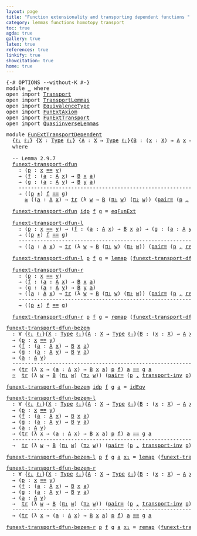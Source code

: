 ```yaml
---
layout: page
title: "Function extensionality and transporting dependent functions "
category: lemmas functions homotopy transport
toc: true
agda: true
gallery: true
latex: true
references: true
linkify: true
showcitation: true
home: true
---
```


<div class="hide" >
<pre class="Agda">
<a id="281" class="Symbol">{-#</a> <a id="285" class="Keyword">OPTIONS</a> <a id="293" class="Pragma">--without-K</a> <a id="305" class="Symbol">#-}</a>
<a id="309" class="Keyword">module</a> <a id="316" href="FunExtTransportDependent.html" class="Module">_</a> <a id="318" class="Keyword">where</a>
<a id="324" class="Keyword">open</a> <a id="329" class="Keyword">import</a> <a id="336" href="Transport.html" class="Module">Transport</a>
<a id="346" class="Keyword">open</a> <a id="351" class="Keyword">import</a> <a id="358" href="TransportLemmas.html" class="Module">TransportLemmas</a>
<a id="374" class="Keyword">open</a> <a id="379" class="Keyword">import</a> <a id="386" href="EquivalenceType.html" class="Module">EquivalenceType</a>
<a id="402" class="Keyword">open</a> <a id="407" class="Keyword">import</a> <a id="414" href="FunExtAxiom.html" class="Module">FunExtAxiom</a>
<a id="426" class="Keyword">open</a> <a id="431" class="Keyword">import</a> <a id="438" href="FunExtTransport.html" class="Module">FunExtTransport</a>
<a id="454" class="Keyword">open</a> <a id="459" class="Keyword">import</a> <a id="466" href="QuasiinverseLemmas.html" class="Module">QuasiinverseLemmas</a>
</pre>
</div>

<pre class="Agda">
<a id="517" class="Keyword">module</a> <a id="FunExtTransportDependent"></a><a id="524" href="FunExtTransportDependent.html#524" class="Module">FunExtTransportDependent</a>
  <a id="551" class="Symbol">{</a><a id="552" href="FunExtTransportDependent.html#552" class="Bound">ℓᵢ</a> <a id="555" href="FunExtTransportDependent.html#555" class="Bound">ℓⱼ</a><a id="557" class="Symbol">}</a> <a id="559" class="Symbol">{</a><a id="560" href="FunExtTransportDependent.html#560" class="Bound">X</a> <a id="562" class="Symbol">:</a> <a id="564" href="Intro.html#1442" class="Function">Type</a> <a id="569" href="FunExtTransportDependent.html#552" class="Bound">ℓᵢ</a><a id="571" class="Symbol">}</a> <a id="573" class="Symbol">{</a><a id="574" href="FunExtTransportDependent.html#574" class="Bound">A</a> <a id="576" class="Symbol">:</a> <a id="578" href="FunExtTransportDependent.html#560" class="Bound">X</a> <a id="580" class="Symbol">→</a> <a id="582" href="Intro.html#1442" class="Function">Type</a> <a id="587" href="FunExtTransportDependent.html#555" class="Bound">ℓⱼ</a><a id="589" class="Symbol">}{</a><a id="591" href="FunExtTransportDependent.html#591" class="Bound">B</a> <a id="593" class="Symbol">:</a> <a id="595" class="Symbol">(</a><a id="596" href="FunExtTransportDependent.html#596" class="Bound">x</a> <a id="598" class="Symbol">:</a> <a id="600" href="FunExtTransportDependent.html#560" class="Bound">X</a><a id="601" class="Symbol">)</a> <a id="603" class="Symbol">→</a> <a id="605" href="FunExtTransportDependent.html#574" class="Bound">A</a> <a id="607" href="FunExtTransportDependent.html#596" class="Bound">x</a> <a id="609" class="Symbol">→</a> <a id="611" href="Intro.html#1442" class="Function">Type</a> <a id="616" href="FunExtTransportDependent.html#555" class="Bound">ℓⱼ</a><a id="618" class="Symbol">}{</a><a id="620" href="FunExtTransportDependent.html#620" class="Bound">x</a> <a id="622" href="FunExtTransportDependent.html#622" class="Bound">y</a> <a id="624" class="Symbol">:</a> <a id="626" href="FunExtTransportDependent.html#560" class="Bound">X</a><a id="627" class="Symbol">}</a>
  <a id="631" class="Keyword">where</a>

  <a id="640" class="Comment">-- Lemma 2.9.7</a>
  <a id="FunExtTransportDependent.funext-transport-dfun"></a><a id="657" href="FunExtTransportDependent.html#657" class="Function">funext-transport-dfun</a>
    <a id="683" class="Symbol">:</a> <a id="685" class="Symbol">(</a><a id="686" href="FunExtTransportDependent.html#686" class="Bound">p</a> <a id="688" class="Symbol">:</a> <a id="690" href="FunExtTransportDependent.html#620" class="Bound">x</a> <a id="692" href="EqualityType.html#931" class="Datatype Operator">==</a> <a id="695" href="FunExtTransportDependent.html#622" class="Bound">y</a><a id="696" class="Symbol">)</a>
    <a id="702" class="Symbol">→</a> <a id="704" class="Symbol">(</a><a id="705" href="FunExtTransportDependent.html#705" class="Bound">f</a> <a id="707" class="Symbol">:</a> <a id="709" class="Symbol">(</a><a id="710" href="FunExtTransportDependent.html#710" class="Bound">a</a> <a id="712" class="Symbol">:</a> <a id="714" href="FunExtTransportDependent.html#574" class="Bound">A</a> <a id="716" href="FunExtTransportDependent.html#620" class="Bound">x</a><a id="717" class="Symbol">)</a> <a id="719" class="Symbol">→</a> <a id="721" href="FunExtTransportDependent.html#591" class="Bound">B</a> <a id="723" href="FunExtTransportDependent.html#620" class="Bound">x</a> <a id="725" href="FunExtTransportDependent.html#710" class="Bound">a</a><a id="726" class="Symbol">)</a>
    <a id="732" class="Symbol">→</a> <a id="734" class="Symbol">(</a><a id="735" href="FunExtTransportDependent.html#735" class="Bound">g</a> <a id="737" class="Symbol">:</a> <a id="739" class="Symbol">(</a><a id="740" href="FunExtTransportDependent.html#740" class="Bound">a</a> <a id="742" class="Symbol">:</a> <a id="744" href="FunExtTransportDependent.html#574" class="Bound">A</a> <a id="746" href="FunExtTransportDependent.html#622" class="Bound">y</a><a id="747" class="Symbol">)</a> <a id="749" class="Symbol">→</a> <a id="751" href="FunExtTransportDependent.html#591" class="Bound">B</a> <a id="753" href="FunExtTransportDependent.html#622" class="Bound">y</a> <a id="755" href="FunExtTransportDependent.html#740" class="Bound">a</a><a id="756" class="Symbol">)</a>
    <a id="762" class="Comment">----------------------------------------------------------------------------</a>
    <a id="843" class="Symbol">→</a> <a id="845" class="Symbol">((</a><a id="847" href="FunExtTransportDependent.html#686" class="Bound">p</a> <a id="849" href="Transport.html#799" class="Function Operator">✶</a><a id="850" class="Symbol">)</a> <a id="852" href="FunExtTransportDependent.html#705" class="Bound">f</a> <a id="854" href="EqualityType.html#931" class="Datatype Operator">==</a> <a id="857" href="FunExtTransportDependent.html#735" class="Bound">g</a><a id="858" class="Symbol">)</a>
      <a id="866" href="EquivalenceType.html#778" class="Function Operator">≃</a> <a id="868" class="Symbol">((</a><a id="870" href="FunExtTransportDependent.html#870" class="Bound">a</a> <a id="872" class="Symbol">:</a> <a id="874" href="FunExtTransportDependent.html#574" class="Bound">A</a> <a id="876" href="FunExtTransportDependent.html#620" class="Bound">x</a><a id="877" class="Symbol">)</a> <a id="879" class="Symbol">→</a> <a id="881" href="Transport.html#682" class="Function">tr</a> <a id="884" class="Symbol">(λ</a> <a id="887" href="FunExtTransportDependent.html#887" class="Bound">w</a> <a id="889" class="Symbol">→</a> <a id="891" href="FunExtTransportDependent.html#591" class="Bound">B</a> <a id="893" class="Symbol">(</a><a id="894" href="BasicTypes.html#1495" class="Field">π₁</a> <a id="897" href="FunExtTransportDependent.html#887" class="Bound">w</a><a id="898" class="Symbol">)</a> <a id="900" class="Symbol">(</a><a id="901" href="BasicTypes.html#1506" class="Field">π₂</a> <a id="904" href="FunExtTransportDependent.html#887" class="Bound">w</a><a id="905" class="Symbol">))</a> <a id="908" class="Symbol">(</a><a id="909" href="TransportLemmas.html#8993" class="Function">pair=</a> <a id="915" class="Symbol">(</a><a id="916" href="FunExtTransportDependent.html#686" class="Bound">p</a> <a id="918" href="BasicTypes.html#1479" class="InductiveConstructor Operator">,</a> <a id="920" href="EqualityType.html#1111" class="Function">refl</a> <a id="925" class="Symbol">(</a><a id="926" href="Transport.html#682" class="Function">tr</a> <a id="929" href="FunExtTransportDependent.html#574" class="Bound">A</a> <a id="931" href="FunExtTransportDependent.html#686" class="Bound">p</a> <a id="933" href="FunExtTransportDependent.html#870" class="Bound">a</a><a id="934" class="Symbol">)))</a> <a id="938" class="Symbol">(</a><a id="939" href="FunExtTransportDependent.html#705" class="Bound">f</a> <a id="941" href="FunExtTransportDependent.html#870" class="Bound">a</a><a id="942" class="Symbol">)</a> <a id="944" href="EqualityType.html#931" class="Datatype Operator">==</a> <a id="947" href="FunExtTransportDependent.html#735" class="Bound">g</a> <a id="949" class="Symbol">((</a><a id="951" href="FunExtTransportDependent.html#686" class="Bound">p</a> <a id="953" href="Transport.html#799" class="Function Operator">✶</a><a id="954" class="Symbol">)</a> <a id="956" href="FunExtTransportDependent.html#870" class="Bound">a</a><a id="957" class="Symbol">))</a>

  <a id="963" href="FunExtTransportDependent.html#657" class="Function">funext-transport-dfun</a> <a id="985" href="EqualityType.html#985" class="InductiveConstructor">idp</a> <a id="989" href="FunExtTransportDependent.html#989" class="Bound">f</a> <a id="991" href="FunExtTransportDependent.html#991" class="Bound">g</a> <a id="993" class="Symbol">=</a> <a id="995" href="FunExtAxiom.html#749" class="Function">eqFunExt</a>

  <a id="FunExtTransportDependent.funext-transport-dfun-l"></a><a id="1007" href="FunExtTransportDependent.html#1007" class="Function">funext-transport-dfun-l</a>
    <a id="1035" class="Symbol">:</a> <a id="1037" class="Symbol">(</a><a id="1038" href="FunExtTransportDependent.html#1038" class="Bound">p</a> <a id="1040" class="Symbol">:</a> <a id="1042" href="FunExtTransportDependent.html#620" class="Bound">x</a> <a id="1044" href="EqualityType.html#931" class="Datatype Operator">==</a> <a id="1047" href="FunExtTransportDependent.html#622" class="Bound">y</a><a id="1048" class="Symbol">)</a> <a id="1050" class="Symbol">→</a> <a id="1052" class="Symbol">(</a><a id="1053" href="FunExtTransportDependent.html#1053" class="Bound">f</a> <a id="1055" class="Symbol">:</a> <a id="1057" class="Symbol">(</a><a id="1058" href="FunExtTransportDependent.html#1058" class="Bound">a</a> <a id="1060" class="Symbol">:</a> <a id="1062" href="FunExtTransportDependent.html#574" class="Bound">A</a> <a id="1064" href="FunExtTransportDependent.html#620" class="Bound">x</a><a id="1065" class="Symbol">)</a> <a id="1067" class="Symbol">→</a> <a id="1069" href="FunExtTransportDependent.html#591" class="Bound">B</a> <a id="1071" href="FunExtTransportDependent.html#620" class="Bound">x</a> <a id="1073" href="FunExtTransportDependent.html#1058" class="Bound">a</a><a id="1074" class="Symbol">)</a> <a id="1076" class="Symbol">→</a> <a id="1078" class="Symbol">(</a><a id="1079" href="FunExtTransportDependent.html#1079" class="Bound">g</a> <a id="1081" class="Symbol">:</a> <a id="1083" class="Symbol">(</a><a id="1084" href="FunExtTransportDependent.html#1084" class="Bound">a</a> <a id="1086" class="Symbol">:</a> <a id="1088" href="FunExtTransportDependent.html#574" class="Bound">A</a> <a id="1090" href="FunExtTransportDependent.html#622" class="Bound">y</a><a id="1091" class="Symbol">)</a> <a id="1093" class="Symbol">→</a> <a id="1095" href="FunExtTransportDependent.html#591" class="Bound">B</a> <a id="1097" href="FunExtTransportDependent.html#622" class="Bound">y</a> <a id="1099" href="FunExtTransportDependent.html#1084" class="Bound">a</a><a id="1100" class="Symbol">)</a>
    <a id="1106" class="Symbol">→</a> <a id="1108" class="Symbol">((</a><a id="1110" href="FunExtTransportDependent.html#1038" class="Bound">p</a> <a id="1112" href="Transport.html#799" class="Function Operator">✶</a><a id="1113" class="Symbol">)</a> <a id="1115" href="FunExtTransportDependent.html#1053" class="Bound">f</a> <a id="1117" href="EqualityType.html#931" class="Datatype Operator">==</a> <a id="1120" href="FunExtTransportDependent.html#1079" class="Bound">g</a><a id="1121" class="Symbol">)</a>
    <a id="1127" class="Comment">---------------------------------------------------------------------------</a>
    <a id="1207" class="Symbol">→</a> <a id="1209" class="Symbol">((</a><a id="1211" href="FunExtTransportDependent.html#1211" class="Bound">a</a> <a id="1213" class="Symbol">:</a> <a id="1215" href="FunExtTransportDependent.html#574" class="Bound">A</a> <a id="1217" href="FunExtTransportDependent.html#620" class="Bound">x</a><a id="1218" class="Symbol">)</a> <a id="1220" class="Symbol">→</a> <a id="1222" href="Transport.html#682" class="Function">tr</a> <a id="1225" class="Symbol">(λ</a> <a id="1228" href="FunExtTransportDependent.html#1228" class="Bound">w</a> <a id="1230" class="Symbol">→</a> <a id="1232" href="FunExtTransportDependent.html#591" class="Bound">B</a> <a id="1234" class="Symbol">(</a><a id="1235" href="BasicTypes.html#1495" class="Field">π₁</a> <a id="1238" href="FunExtTransportDependent.html#1228" class="Bound">w</a><a id="1239" class="Symbol">)</a> <a id="1241" class="Symbol">(</a><a id="1242" href="BasicTypes.html#1506" class="Field">π₂</a> <a id="1245" href="FunExtTransportDependent.html#1228" class="Bound">w</a><a id="1246" class="Symbol">))</a> <a id="1249" class="Symbol">(</a><a id="1250" href="TransportLemmas.html#8993" class="Function">pair=</a> <a id="1256" class="Symbol">(</a><a id="1257" href="FunExtTransportDependent.html#1038" class="Bound">p</a> <a id="1259" href="BasicTypes.html#1479" class="InductiveConstructor Operator">,</a> <a id="1261" href="EqualityType.html#1111" class="Function">refl</a> <a id="1266" class="Symbol">(</a><a id="1267" href="Transport.html#682" class="Function">tr</a> <a id="1270" href="FunExtTransportDependent.html#574" class="Bound">A</a> <a id="1272" href="FunExtTransportDependent.html#1038" class="Bound">p</a> <a id="1274" href="FunExtTransportDependent.html#1211" class="Bound">a</a><a id="1275" class="Symbol">)))</a> <a id="1279" class="Symbol">(</a><a id="1280" href="FunExtTransportDependent.html#1053" class="Bound">f</a> <a id="1282" href="FunExtTransportDependent.html#1211" class="Bound">a</a><a id="1283" class="Symbol">)</a> <a id="1285" href="EqualityType.html#931" class="Datatype Operator">==</a> <a id="1288" href="FunExtTransportDependent.html#1079" class="Bound">g</a> <a id="1290" class="Symbol">((</a><a id="1292" href="FunExtTransportDependent.html#1038" class="Bound">p</a> <a id="1294" href="Transport.html#799" class="Function Operator">✶</a><a id="1295" class="Symbol">)</a> <a id="1297" href="FunExtTransportDependent.html#1211" class="Bound">a</a><a id="1298" class="Symbol">))</a>

  <a id="1304" href="FunExtTransportDependent.html#1007" class="Function">funext-transport-dfun-l</a> <a id="1328" href="FunExtTransportDependent.html#1328" class="Bound">p</a> <a id="1330" href="FunExtTransportDependent.html#1330" class="Bound">f</a> <a id="1332" href="FunExtTransportDependent.html#1332" class="Bound">g</a> <a id="1334" class="Symbol">=</a> <a id="1336" href="EquivalenceType.html#995" class="Function">lemap</a> <a id="1342" class="Symbol">(</a><a id="1343" href="FunExtTransportDependent.html#657" class="Function">funext-transport-dfun</a> <a id="1365" href="FunExtTransportDependent.html#1328" class="Bound">p</a> <a id="1367" class="Symbol">_</a> <a id="1369" class="Symbol">_)</a>

  <a id="FunExtTransportDependent.funext-transport-dfun-r"></a><a id="1375" href="FunExtTransportDependent.html#1375" class="Function">funext-transport-dfun-r</a>
    <a id="1403" class="Symbol">:</a> <a id="1405" class="Symbol">(</a><a id="1406" href="FunExtTransportDependent.html#1406" class="Bound">p</a> <a id="1408" class="Symbol">:</a> <a id="1410" href="FunExtTransportDependent.html#620" class="Bound">x</a> <a id="1412" href="EqualityType.html#931" class="Datatype Operator">==</a> <a id="1415" href="FunExtTransportDependent.html#622" class="Bound">y</a><a id="1416" class="Symbol">)</a>
    <a id="1422" class="Symbol">→</a> <a id="1424" class="Symbol">(</a><a id="1425" href="FunExtTransportDependent.html#1425" class="Bound">f</a> <a id="1427" class="Symbol">:</a> <a id="1429" class="Symbol">(</a><a id="1430" href="FunExtTransportDependent.html#1430" class="Bound">a</a> <a id="1432" class="Symbol">:</a> <a id="1434" href="FunExtTransportDependent.html#574" class="Bound">A</a> <a id="1436" href="FunExtTransportDependent.html#620" class="Bound">x</a><a id="1437" class="Symbol">)</a> <a id="1439" class="Symbol">→</a> <a id="1441" href="FunExtTransportDependent.html#591" class="Bound">B</a> <a id="1443" href="FunExtTransportDependent.html#620" class="Bound">x</a> <a id="1445" href="FunExtTransportDependent.html#1430" class="Bound">a</a><a id="1446" class="Symbol">)</a>
    <a id="1452" class="Symbol">→</a> <a id="1454" class="Symbol">(</a><a id="1455" href="FunExtTransportDependent.html#1455" class="Bound">g</a> <a id="1457" class="Symbol">:</a> <a id="1459" class="Symbol">(</a><a id="1460" href="FunExtTransportDependent.html#1460" class="Bound">a</a> <a id="1462" class="Symbol">:</a> <a id="1464" href="FunExtTransportDependent.html#574" class="Bound">A</a> <a id="1466" href="FunExtTransportDependent.html#622" class="Bound">y</a><a id="1467" class="Symbol">)</a> <a id="1469" class="Symbol">→</a> <a id="1471" href="FunExtTransportDependent.html#591" class="Bound">B</a> <a id="1473" href="FunExtTransportDependent.html#622" class="Bound">y</a> <a id="1475" href="FunExtTransportDependent.html#1460" class="Bound">a</a><a id="1476" class="Symbol">)</a>
    <a id="1482" class="Symbol">→</a> <a id="1484" class="Symbol">((</a><a id="1486" href="FunExtTransportDependent.html#1486" class="Bound">a</a> <a id="1488" class="Symbol">:</a> <a id="1490" href="FunExtTransportDependent.html#574" class="Bound">A</a> <a id="1492" href="FunExtTransportDependent.html#620" class="Bound">x</a><a id="1493" class="Symbol">)</a> <a id="1495" class="Symbol">→</a> <a id="1497" href="Transport.html#682" class="Function">tr</a> <a id="1500" class="Symbol">(λ</a> <a id="1503" href="FunExtTransportDependent.html#1503" class="Bound">w</a> <a id="1505" class="Symbol">→</a> <a id="1507" href="FunExtTransportDependent.html#591" class="Bound">B</a> <a id="1509" class="Symbol">(</a><a id="1510" href="BasicTypes.html#1495" class="Field">π₁</a> <a id="1513" href="FunExtTransportDependent.html#1503" class="Bound">w</a><a id="1514" class="Symbol">)</a> <a id="1516" class="Symbol">(</a><a id="1517" href="BasicTypes.html#1506" class="Field">π₂</a> <a id="1520" href="FunExtTransportDependent.html#1503" class="Bound">w</a><a id="1521" class="Symbol">))</a> <a id="1524" class="Symbol">(</a><a id="1525" href="TransportLemmas.html#8993" class="Function">pair=</a> <a id="1531" class="Symbol">(</a><a id="1532" href="FunExtTransportDependent.html#1406" class="Bound">p</a> <a id="1534" href="BasicTypes.html#1479" class="InductiveConstructor Operator">,</a> <a id="1536" href="EqualityType.html#1111" class="Function">refl</a> <a id="1541" class="Symbol">(</a><a id="1542" href="Transport.html#682" class="Function">tr</a> <a id="1545" href="FunExtTransportDependent.html#574" class="Bound">A</a> <a id="1547" href="FunExtTransportDependent.html#1406" class="Bound">p</a> <a id="1549" href="FunExtTransportDependent.html#1486" class="Bound">a</a><a id="1550" class="Symbol">)))</a> <a id="1554" class="Symbol">(</a><a id="1555" href="FunExtTransportDependent.html#1425" class="Bound">f</a> <a id="1557" href="FunExtTransportDependent.html#1486" class="Bound">a</a><a id="1558" class="Symbol">)</a> <a id="1560" href="EqualityType.html#931" class="Datatype Operator">==</a> <a id="1563" href="FunExtTransportDependent.html#1455" class="Bound">g</a> <a id="1565" class="Symbol">((</a><a id="1567" href="FunExtTransportDependent.html#1406" class="Bound">p</a> <a id="1569" href="Transport.html#799" class="Function Operator">✶</a><a id="1570" class="Symbol">)</a> <a id="1572" href="FunExtTransportDependent.html#1486" class="Bound">a</a><a id="1573" class="Symbol">))</a>
    <a id="1580" class="Comment">--------------------------------------------------------------------------</a>
    <a id="1659" class="Symbol">→</a> <a id="1661" class="Symbol">((</a><a id="1663" href="FunExtTransportDependent.html#1406" class="Bound">p</a> <a id="1665" href="Transport.html#799" class="Function Operator">✶</a><a id="1666" class="Symbol">)</a> <a id="1668" href="FunExtTransportDependent.html#1425" class="Bound">f</a> <a id="1670" href="EqualityType.html#931" class="Datatype Operator">==</a> <a id="1673" href="FunExtTransportDependent.html#1455" class="Bound">g</a><a id="1674" class="Symbol">)</a>

  <a id="1679" href="FunExtTransportDependent.html#1375" class="Function">funext-transport-dfun-r</a> <a id="1703" href="FunExtTransportDependent.html#1703" class="Bound">p</a> <a id="1705" href="FunExtTransportDependent.html#1705" class="Bound">f</a> <a id="1707" href="FunExtTransportDependent.html#1707" class="Bound">g</a> <a id="1709" class="Symbol">=</a> <a id="1711" href="EquivalenceType.html#1147" class="Function">remap</a> <a id="1717" class="Symbol">(</a><a id="1718" href="FunExtTransportDependent.html#657" class="Function">funext-transport-dfun</a> <a id="1740" href="FunExtTransportDependent.html#1703" class="Bound">p</a> <a id="1742" class="Symbol">_</a> <a id="1744" class="Symbol">_)</a>
</pre>

<pre class="Agda">
<a id="funext-transport-dfun-bezem"></a><a id="1772" href="FunExtTransportDependent.html#1772" class="Function">funext-transport-dfun-bezem</a>
  <a id="1802" class="Symbol">:</a> <a id="1804" class="Symbol">∀</a> <a id="1806" class="Symbol">{</a><a id="1807" href="FunExtTransportDependent.html#1807" class="Bound">ℓᵢ</a> <a id="1810" href="FunExtTransportDependent.html#1810" class="Bound">ℓⱼ</a><a id="1812" class="Symbol">}{</a><a id="1814" href="FunExtTransportDependent.html#1814" class="Bound">X</a> <a id="1816" class="Symbol">:</a> <a id="1818" href="Intro.html#1442" class="Function">Type</a> <a id="1823" href="FunExtTransportDependent.html#1807" class="Bound">ℓᵢ</a><a id="1825" class="Symbol">}{</a><a id="1827" href="FunExtTransportDependent.html#1827" class="Bound">A</a> <a id="1829" class="Symbol">:</a> <a id="1831" href="FunExtTransportDependent.html#1814" class="Bound">X</a> <a id="1833" class="Symbol">→</a> <a id="1835" href="Intro.html#1442" class="Function">Type</a> <a id="1840" href="FunExtTransportDependent.html#1810" class="Bound">ℓⱼ</a><a id="1842" class="Symbol">}{</a><a id="1844" href="FunExtTransportDependent.html#1844" class="Bound">B</a> <a id="1846" class="Symbol">:</a> <a id="1848" class="Symbol">(</a><a id="1849" href="FunExtTransportDependent.html#1849" class="Bound">x</a> <a id="1851" class="Symbol">:</a> <a id="1853" href="FunExtTransportDependent.html#1814" class="Bound">X</a><a id="1854" class="Symbol">)</a> <a id="1856" class="Symbol">→</a> <a id="1858" href="FunExtTransportDependent.html#1827" class="Bound">A</a> <a id="1860" href="FunExtTransportDependent.html#1849" class="Bound">x</a> <a id="1862" class="Symbol">→</a> <a id="1864" href="Intro.html#1442" class="Function">Type</a> <a id="1869" href="FunExtTransportDependent.html#1810" class="Bound">ℓⱼ</a><a id="1871" class="Symbol">}</a> <a id="1873" class="Symbol">{</a><a id="1874" href="FunExtTransportDependent.html#1874" class="Bound">x</a> <a id="1876" href="FunExtTransportDependent.html#1876" class="Bound">y</a> <a id="1878" class="Symbol">:</a> <a id="1880" href="FunExtTransportDependent.html#1814" class="Bound">X</a><a id="1881" class="Symbol">}</a>
  <a id="1885" class="Symbol">→</a> <a id="1887" class="Symbol">(</a><a id="1888" href="FunExtTransportDependent.html#1888" class="Bound">p</a> <a id="1890" class="Symbol">:</a> <a id="1892" href="FunExtTransportDependent.html#1874" class="Bound">x</a> <a id="1894" href="EqualityType.html#931" class="Datatype Operator">==</a> <a id="1897" href="FunExtTransportDependent.html#1876" class="Bound">y</a><a id="1898" class="Symbol">)</a>
  <a id="1902" class="Symbol">→</a> <a id="1904" class="Symbol">(</a><a id="1905" href="FunExtTransportDependent.html#1905" class="Bound">f</a> <a id="1907" class="Symbol">:</a> <a id="1909" class="Symbol">(</a><a id="1910" href="FunExtTransportDependent.html#1910" class="Bound">a</a> <a id="1912" class="Symbol">:</a> <a id="1914" href="FunExtTransportDependent.html#1827" class="Bound">A</a> <a id="1916" href="FunExtTransportDependent.html#1874" class="Bound">x</a><a id="1917" class="Symbol">)</a> <a id="1919" class="Symbol">→</a> <a id="1921" href="FunExtTransportDependent.html#1844" class="Bound">B</a> <a id="1923" href="FunExtTransportDependent.html#1874" class="Bound">x</a> <a id="1925" href="FunExtTransportDependent.html#1910" class="Bound">a</a><a id="1926" class="Symbol">)</a>
  <a id="1930" class="Symbol">→</a> <a id="1932" class="Symbol">(</a><a id="1933" href="FunExtTransportDependent.html#1933" class="Bound">g</a> <a id="1935" class="Symbol">:</a> <a id="1937" class="Symbol">(</a><a id="1938" href="FunExtTransportDependent.html#1938" class="Bound">a</a> <a id="1940" class="Symbol">:</a> <a id="1942" href="FunExtTransportDependent.html#1827" class="Bound">A</a> <a id="1944" href="FunExtTransportDependent.html#1876" class="Bound">y</a><a id="1945" class="Symbol">)</a> <a id="1947" class="Symbol">→</a> <a id="1949" href="FunExtTransportDependent.html#1844" class="Bound">B</a> <a id="1951" href="FunExtTransportDependent.html#1876" class="Bound">y</a> <a id="1953" href="FunExtTransportDependent.html#1938" class="Bound">a</a><a id="1954" class="Symbol">)</a>
  <a id="1958" class="Symbol">→</a> <a id="1960" class="Symbol">(</a><a id="1961" href="FunExtTransportDependent.html#1961" class="Bound">a</a> <a id="1963" class="Symbol">:</a> <a id="1965" href="FunExtTransportDependent.html#1827" class="Bound">A</a> <a id="1967" href="FunExtTransportDependent.html#1876" class="Bound">y</a><a id="1968" class="Symbol">)</a>
  <a id="1972" class="Comment">------------------------------------------------------------------------------------</a>
  <a id="2059" class="Symbol">→</a> <a id="2061" class="Symbol">(</a><a id="2062" href="Transport.html#682" class="Function">tr</a> <a id="2065" class="Symbol">(λ</a> <a id="2068" href="FunExtTransportDependent.html#2068" class="Bound">x</a> <a id="2070" class="Symbol">→</a> <a id="2072" class="Symbol">(</a><a id="2073" href="FunExtTransportDependent.html#2073" class="Bound">a</a> <a id="2075" class="Symbol">:</a> <a id="2077" href="FunExtTransportDependent.html#1827" class="Bound">A</a> <a id="2079" href="FunExtTransportDependent.html#2068" class="Bound">x</a><a id="2080" class="Symbol">)</a> <a id="2082" class="Symbol">→</a> <a id="2084" href="FunExtTransportDependent.html#1844" class="Bound">B</a> <a id="2086" href="FunExtTransportDependent.html#2068" class="Bound">x</a> <a id="2088" href="FunExtTransportDependent.html#2073" class="Bound">a</a><a id="2089" class="Symbol">)</a> <a id="2091" href="FunExtTransportDependent.html#1888" class="Bound">p</a> <a id="2093" href="FunExtTransportDependent.html#1905" class="Bound">f</a><a id="2094" class="Symbol">)</a> <a id="2096" href="FunExtTransportDependent.html#1961" class="Bound">a</a> <a id="2098" href="EqualityType.html#931" class="Datatype Operator">==</a> <a id="2101" href="FunExtTransportDependent.html#1933" class="Bound">g</a> <a id="2103" href="FunExtTransportDependent.html#1961" class="Bound">a</a>
  <a id="2107" href="EquivalenceType.html#778" class="Function Operator">≃</a>  <a id="2110" href="Transport.html#682" class="Function">tr</a> <a id="2113" class="Symbol">(λ</a> <a id="2116" href="FunExtTransportDependent.html#2116" class="Bound">w</a> <a id="2118" class="Symbol">→</a> <a id="2120" href="FunExtTransportDependent.html#1844" class="Bound">B</a> <a id="2122" class="Symbol">(</a><a id="2123" href="BasicTypes.html#1495" class="Field">π₁</a> <a id="2126" href="FunExtTransportDependent.html#2116" class="Bound">w</a><a id="2127" class="Symbol">)</a> <a id="2129" class="Symbol">(</a><a id="2130" href="BasicTypes.html#1506" class="Field">π₂</a> <a id="2133" href="FunExtTransportDependent.html#2116" class="Bound">w</a><a id="2134" class="Symbol">))</a> <a id="2137" class="Symbol">(</a><a id="2138" href="TransportLemmas.html#8993" class="Function">pair=</a> <a id="2144" class="Symbol">(</a><a id="2145" href="FunExtTransportDependent.html#1888" class="Bound">p</a> <a id="2147" href="BasicTypes.html#1479" class="InductiveConstructor Operator">,</a> <a id="2149" href="TransportLemmas.html#4262" class="Function">transport-inv</a> <a id="2163" href="FunExtTransportDependent.html#1888" class="Bound">p</a><a id="2164" class="Symbol">))</a> <a id="2167" class="Symbol">(</a><a id="2168" href="FunExtTransportDependent.html#1905" class="Bound">f</a> <a id="2170" class="Symbol">(((</a><a id="2173" href="EqualityType.html#2565" class="Function Operator">!</a> <a id="2175" href="FunExtTransportDependent.html#1888" class="Bound">p</a><a id="2176" class="Symbol">)</a> <a id="2178" href="Transport.html#799" class="Function Operator">✶</a><a id="2179" class="Symbol">)</a> <a id="2181" href="FunExtTransportDependent.html#1961" class="Bound">a</a><a id="2182" class="Symbol">))</a> <a id="2185" href="EqualityType.html#931" class="Datatype Operator">==</a> <a id="2188" href="FunExtTransportDependent.html#1933" class="Bound">g</a> <a id="2190" href="FunExtTransportDependent.html#1961" class="Bound">a</a>

<a id="2193" href="FunExtTransportDependent.html#1772" class="Function">funext-transport-dfun-bezem</a> <a id="2221" href="EqualityType.html#985" class="InductiveConstructor">idp</a> <a id="2225" href="FunExtTransportDependent.html#2225" class="Bound">f</a> <a id="2227" href="FunExtTransportDependent.html#2227" class="Bound">g</a> <a id="2229" href="FunExtTransportDependent.html#2229" class="Bound">a</a> <a id="2231" class="Symbol">=</a> <a id="2233" href="QuasiinverseLemmas.html#1413" class="Function">idEqv</a>
</pre>

<pre class="Agda">
<a id="funext-transport-dfun-bezem-l"></a><a id="2264" href="FunExtTransportDependent.html#2264" class="Function">funext-transport-dfun-bezem-l</a>
  <a id="2296" class="Symbol">:</a> <a id="2298" class="Symbol">∀</a> <a id="2300" class="Symbol">{</a><a id="2301" href="FunExtTransportDependent.html#2301" class="Bound">ℓᵢ</a> <a id="2304" href="FunExtTransportDependent.html#2304" class="Bound">ℓⱼ</a><a id="2306" class="Symbol">}{</a><a id="2308" href="FunExtTransportDependent.html#2308" class="Bound">X</a> <a id="2310" class="Symbol">:</a> <a id="2312" href="Intro.html#1442" class="Function">Type</a> <a id="2317" href="FunExtTransportDependent.html#2301" class="Bound">ℓᵢ</a><a id="2319" class="Symbol">}{</a><a id="2321" href="FunExtTransportDependent.html#2321" class="Bound">A</a> <a id="2323" class="Symbol">:</a> <a id="2325" href="FunExtTransportDependent.html#2308" class="Bound">X</a> <a id="2327" class="Symbol">→</a> <a id="2329" href="Intro.html#1442" class="Function">Type</a> <a id="2334" href="FunExtTransportDependent.html#2304" class="Bound">ℓⱼ</a><a id="2336" class="Symbol">}{</a><a id="2338" href="FunExtTransportDependent.html#2338" class="Bound">B</a> <a id="2340" class="Symbol">:</a> <a id="2342" class="Symbol">(</a><a id="2343" href="FunExtTransportDependent.html#2343" class="Bound">x</a> <a id="2345" class="Symbol">:</a> <a id="2347" href="FunExtTransportDependent.html#2308" class="Bound">X</a><a id="2348" class="Symbol">)</a> <a id="2350" class="Symbol">→</a> <a id="2352" href="FunExtTransportDependent.html#2321" class="Bound">A</a> <a id="2354" href="FunExtTransportDependent.html#2343" class="Bound">x</a> <a id="2356" class="Symbol">→</a> <a id="2358" href="Intro.html#1442" class="Function">Type</a> <a id="2363" href="FunExtTransportDependent.html#2304" class="Bound">ℓⱼ</a><a id="2365" class="Symbol">}</a> <a id="2367" class="Symbol">{</a><a id="2368" href="FunExtTransportDependent.html#2368" class="Bound">x</a> <a id="2370" href="FunExtTransportDependent.html#2370" class="Bound">y</a> <a id="2372" class="Symbol">:</a> <a id="2374" href="FunExtTransportDependent.html#2308" class="Bound">X</a><a id="2375" class="Symbol">}</a>
  <a id="2379" class="Symbol">→</a> <a id="2381" class="Symbol">(</a><a id="2382" href="FunExtTransportDependent.html#2382" class="Bound">p</a> <a id="2384" class="Symbol">:</a> <a id="2386" href="FunExtTransportDependent.html#2368" class="Bound">x</a> <a id="2388" href="EqualityType.html#931" class="Datatype Operator">==</a> <a id="2391" href="FunExtTransportDependent.html#2370" class="Bound">y</a><a id="2392" class="Symbol">)</a>
  <a id="2396" class="Symbol">→</a> <a id="2398" class="Symbol">(</a><a id="2399" href="FunExtTransportDependent.html#2399" class="Bound">f</a> <a id="2401" class="Symbol">:</a> <a id="2403" class="Symbol">(</a><a id="2404" href="FunExtTransportDependent.html#2404" class="Bound">a</a> <a id="2406" class="Symbol">:</a> <a id="2408" href="FunExtTransportDependent.html#2321" class="Bound">A</a> <a id="2410" href="FunExtTransportDependent.html#2368" class="Bound">x</a><a id="2411" class="Symbol">)</a> <a id="2413" class="Symbol">→</a> <a id="2415" href="FunExtTransportDependent.html#2338" class="Bound">B</a> <a id="2417" href="FunExtTransportDependent.html#2368" class="Bound">x</a> <a id="2419" href="FunExtTransportDependent.html#2404" class="Bound">a</a><a id="2420" class="Symbol">)</a>
  <a id="2424" class="Symbol">→</a> <a id="2426" class="Symbol">(</a><a id="2427" href="FunExtTransportDependent.html#2427" class="Bound">g</a> <a id="2429" class="Symbol">:</a> <a id="2431" class="Symbol">(</a><a id="2432" href="FunExtTransportDependent.html#2432" class="Bound">a</a> <a id="2434" class="Symbol">:</a> <a id="2436" href="FunExtTransportDependent.html#2321" class="Bound">A</a> <a id="2438" href="FunExtTransportDependent.html#2370" class="Bound">y</a><a id="2439" class="Symbol">)</a> <a id="2441" class="Symbol">→</a> <a id="2443" href="FunExtTransportDependent.html#2338" class="Bound">B</a> <a id="2445" href="FunExtTransportDependent.html#2370" class="Bound">y</a> <a id="2447" href="FunExtTransportDependent.html#2432" class="Bound">a</a><a id="2448" class="Symbol">)</a>
  <a id="2452" class="Symbol">→</a> <a id="2454" class="Symbol">(</a><a id="2455" href="FunExtTransportDependent.html#2455" class="Bound">a</a> <a id="2457" class="Symbol">:</a> <a id="2459" href="FunExtTransportDependent.html#2321" class="Bound">A</a> <a id="2461" href="FunExtTransportDependent.html#2370" class="Bound">y</a><a id="2462" class="Symbol">)</a>
  <a id="2466" class="Symbol">→</a> <a id="2468" class="Symbol">(</a><a id="2469" href="Transport.html#682" class="Function">tr</a> <a id="2472" class="Symbol">(λ</a> <a id="2475" href="FunExtTransportDependent.html#2475" class="Bound">x</a> <a id="2477" class="Symbol">→</a> <a id="2479" class="Symbol">(</a><a id="2480" href="FunExtTransportDependent.html#2480" class="Bound">a</a> <a id="2482" class="Symbol">:</a> <a id="2484" href="FunExtTransportDependent.html#2321" class="Bound">A</a> <a id="2486" href="FunExtTransportDependent.html#2475" class="Bound">x</a><a id="2487" class="Symbol">)</a> <a id="2489" class="Symbol">→</a> <a id="2491" href="FunExtTransportDependent.html#2338" class="Bound">B</a> <a id="2493" href="FunExtTransportDependent.html#2475" class="Bound">x</a> <a id="2495" href="FunExtTransportDependent.html#2480" class="Bound">a</a><a id="2496" class="Symbol">)</a> <a id="2498" href="FunExtTransportDependent.html#2382" class="Bound">p</a> <a id="2500" href="FunExtTransportDependent.html#2399" class="Bound">f</a><a id="2501" class="Symbol">)</a> <a id="2503" href="FunExtTransportDependent.html#2455" class="Bound">a</a> <a id="2505" href="EqualityType.html#931" class="Datatype Operator">==</a> <a id="2508" href="FunExtTransportDependent.html#2427" class="Bound">g</a> <a id="2510" href="FunExtTransportDependent.html#2455" class="Bound">a</a>
  <a id="2514" class="Comment">------------------------------------------------------------------------------------</a>
  <a id="2601" class="Symbol">→</a>  <a id="2604" href="Transport.html#682" class="Function">tr</a> <a id="2607" class="Symbol">(λ</a> <a id="2610" href="FunExtTransportDependent.html#2610" class="Bound">w</a> <a id="2612" class="Symbol">→</a> <a id="2614" href="FunExtTransportDependent.html#2338" class="Bound">B</a> <a id="2616" class="Symbol">(</a><a id="2617" href="BasicTypes.html#1495" class="Field">π₁</a> <a id="2620" href="FunExtTransportDependent.html#2610" class="Bound">w</a><a id="2621" class="Symbol">)</a> <a id="2623" class="Symbol">(</a><a id="2624" href="BasicTypes.html#1506" class="Field">π₂</a> <a id="2627" href="FunExtTransportDependent.html#2610" class="Bound">w</a><a id="2628" class="Symbol">))</a> <a id="2631" class="Symbol">(</a><a id="2632" href="TransportLemmas.html#8993" class="Function">pair=</a> <a id="2638" class="Symbol">(</a><a id="2639" href="FunExtTransportDependent.html#2382" class="Bound">p</a> <a id="2641" href="BasicTypes.html#1479" class="InductiveConstructor Operator">,</a> <a id="2643" href="TransportLemmas.html#4262" class="Function">transport-inv</a> <a id="2657" href="FunExtTransportDependent.html#2382" class="Bound">p</a><a id="2658" class="Symbol">))</a> <a id="2661" class="Symbol">(</a><a id="2662" href="FunExtTransportDependent.html#2399" class="Bound">f</a> <a id="2664" class="Symbol">(((</a><a id="2667" href="EqualityType.html#2565" class="Function Operator">!</a> <a id="2669" href="FunExtTransportDependent.html#2382" class="Bound">p</a><a id="2670" class="Symbol">)</a> <a id="2672" href="Transport.html#799" class="Function Operator">✶</a><a id="2673" class="Symbol">)</a> <a id="2675" href="FunExtTransportDependent.html#2455" class="Bound">a</a><a id="2676" class="Symbol">))</a> <a id="2679" href="EqualityType.html#931" class="Datatype Operator">==</a> <a id="2682" href="FunExtTransportDependent.html#2427" class="Bound">g</a> <a id="2684" href="FunExtTransportDependent.html#2455" class="Bound">a</a>

<a id="2687" href="FunExtTransportDependent.html#2264" class="Function">funext-transport-dfun-bezem-l</a> <a id="2717" href="FunExtTransportDependent.html#2717" class="Bound">p</a> <a id="2719" href="FunExtTransportDependent.html#2719" class="Bound">f</a> <a id="2721" href="FunExtTransportDependent.html#2721" class="Bound">g</a> <a id="2723" href="FunExtTransportDependent.html#2723" class="Bound">a</a> <a id="2725" href="FunExtTransportDependent.html#2725" class="Bound">x₁</a> <a id="2728" class="Symbol">=</a> <a id="2730" href="EquivalenceType.html#995" class="Function">lemap</a> <a id="2736" class="Symbol">(</a><a id="2737" href="FunExtTransportDependent.html#1772" class="Function">funext-transport-dfun-bezem</a> <a id="2765" href="FunExtTransportDependent.html#2717" class="Bound">p</a> <a id="2767" href="FunExtTransportDependent.html#2719" class="Bound">f</a> <a id="2769" href="FunExtTransportDependent.html#2721" class="Bound">g</a> <a id="2771" href="FunExtTransportDependent.html#2723" class="Bound">a</a><a id="2772" class="Symbol">)</a> <a id="2774" href="FunExtTransportDependent.html#2725" class="Bound">x₁</a>
</pre>

<pre class="Agda">
<a id="funext-transport-dfun-bezem-r"></a><a id="2802" href="FunExtTransportDependent.html#2802" class="Function">funext-transport-dfun-bezem-r</a>
  <a id="2834" class="Symbol">:</a> <a id="2836" class="Symbol">∀</a> <a id="2838" class="Symbol">{</a><a id="2839" href="FunExtTransportDependent.html#2839" class="Bound">ℓᵢ</a> <a id="2842" href="FunExtTransportDependent.html#2842" class="Bound">ℓⱼ</a><a id="2844" class="Symbol">}{</a><a id="2846" href="FunExtTransportDependent.html#2846" class="Bound">X</a> <a id="2848" class="Symbol">:</a> <a id="2850" href="Intro.html#1442" class="Function">Type</a> <a id="2855" href="FunExtTransportDependent.html#2839" class="Bound">ℓᵢ</a><a id="2857" class="Symbol">}{</a><a id="2859" href="FunExtTransportDependent.html#2859" class="Bound">A</a> <a id="2861" class="Symbol">:</a> <a id="2863" href="FunExtTransportDependent.html#2846" class="Bound">X</a> <a id="2865" class="Symbol">→</a> <a id="2867" href="Intro.html#1442" class="Function">Type</a> <a id="2872" href="FunExtTransportDependent.html#2842" class="Bound">ℓⱼ</a><a id="2874" class="Symbol">}{</a><a id="2876" href="FunExtTransportDependent.html#2876" class="Bound">B</a> <a id="2878" class="Symbol">:</a> <a id="2880" class="Symbol">(</a><a id="2881" href="FunExtTransportDependent.html#2881" class="Bound">x</a> <a id="2883" class="Symbol">:</a> <a id="2885" href="FunExtTransportDependent.html#2846" class="Bound">X</a><a id="2886" class="Symbol">)</a> <a id="2888" class="Symbol">→</a> <a id="2890" href="FunExtTransportDependent.html#2859" class="Bound">A</a> <a id="2892" href="FunExtTransportDependent.html#2881" class="Bound">x</a> <a id="2894" class="Symbol">→</a> <a id="2896" href="Intro.html#1442" class="Function">Type</a> <a id="2901" href="FunExtTransportDependent.html#2842" class="Bound">ℓⱼ</a><a id="2903" class="Symbol">}</a> <a id="2905" class="Symbol">{</a><a id="2906" href="FunExtTransportDependent.html#2906" class="Bound">x</a> <a id="2908" href="FunExtTransportDependent.html#2908" class="Bound">y</a> <a id="2910" class="Symbol">:</a> <a id="2912" href="FunExtTransportDependent.html#2846" class="Bound">X</a><a id="2913" class="Symbol">}</a>
  <a id="2917" class="Symbol">→</a> <a id="2919" class="Symbol">(</a><a id="2920" href="FunExtTransportDependent.html#2920" class="Bound">p</a> <a id="2922" class="Symbol">:</a> <a id="2924" href="FunExtTransportDependent.html#2906" class="Bound">x</a> <a id="2926" href="EqualityType.html#931" class="Datatype Operator">==</a> <a id="2929" href="FunExtTransportDependent.html#2908" class="Bound">y</a><a id="2930" class="Symbol">)</a>
  <a id="2934" class="Symbol">→</a> <a id="2936" class="Symbol">(</a><a id="2937" href="FunExtTransportDependent.html#2937" class="Bound">f</a> <a id="2939" class="Symbol">:</a> <a id="2941" class="Symbol">(</a><a id="2942" href="FunExtTransportDependent.html#2942" class="Bound">a</a> <a id="2944" class="Symbol">:</a> <a id="2946" href="FunExtTransportDependent.html#2859" class="Bound">A</a> <a id="2948" href="FunExtTransportDependent.html#2906" class="Bound">x</a><a id="2949" class="Symbol">)</a> <a id="2951" class="Symbol">→</a> <a id="2953" href="FunExtTransportDependent.html#2876" class="Bound">B</a> <a id="2955" href="FunExtTransportDependent.html#2906" class="Bound">x</a> <a id="2957" href="FunExtTransportDependent.html#2942" class="Bound">a</a><a id="2958" class="Symbol">)</a>
  <a id="2962" class="Symbol">→</a> <a id="2964" class="Symbol">(</a><a id="2965" href="FunExtTransportDependent.html#2965" class="Bound">g</a> <a id="2967" class="Symbol">:</a> <a id="2969" class="Symbol">(</a><a id="2970" href="FunExtTransportDependent.html#2970" class="Bound">a</a> <a id="2972" class="Symbol">:</a> <a id="2974" href="FunExtTransportDependent.html#2859" class="Bound">A</a> <a id="2976" href="FunExtTransportDependent.html#2908" class="Bound">y</a><a id="2977" class="Symbol">)</a> <a id="2979" class="Symbol">→</a> <a id="2981" href="FunExtTransportDependent.html#2876" class="Bound">B</a> <a id="2983" href="FunExtTransportDependent.html#2908" class="Bound">y</a> <a id="2985" href="FunExtTransportDependent.html#2970" class="Bound">a</a><a id="2986" class="Symbol">)</a>
  <a id="2990" class="Symbol">→</a> <a id="2992" class="Symbol">(</a><a id="2993" href="FunExtTransportDependent.html#2993" class="Bound">a</a> <a id="2995" class="Symbol">:</a> <a id="2997" href="FunExtTransportDependent.html#2859" class="Bound">A</a> <a id="2999" href="FunExtTransportDependent.html#2908" class="Bound">y</a><a id="3000" class="Symbol">)</a>
  <a id="3004" class="Symbol">→</a>  <a id="3007" href="Transport.html#682" class="Function">tr</a> <a id="3010" class="Symbol">(λ</a> <a id="3013" href="FunExtTransportDependent.html#3013" class="Bound">w</a> <a id="3015" class="Symbol">→</a> <a id="3017" href="FunExtTransportDependent.html#2876" class="Bound">B</a> <a id="3019" class="Symbol">(</a><a id="3020" href="BasicTypes.html#1495" class="Field">π₁</a> <a id="3023" href="FunExtTransportDependent.html#3013" class="Bound">w</a><a id="3024" class="Symbol">)</a> <a id="3026" class="Symbol">(</a><a id="3027" href="BasicTypes.html#1506" class="Field">π₂</a> <a id="3030" href="FunExtTransportDependent.html#3013" class="Bound">w</a><a id="3031" class="Symbol">))</a> <a id="3034" class="Symbol">(</a><a id="3035" href="TransportLemmas.html#8993" class="Function">pair=</a> <a id="3041" class="Symbol">(</a><a id="3042" href="FunExtTransportDependent.html#2920" class="Bound">p</a> <a id="3044" href="BasicTypes.html#1479" class="InductiveConstructor Operator">,</a> <a id="3046" href="TransportLemmas.html#4262" class="Function">transport-inv</a> <a id="3060" href="FunExtTransportDependent.html#2920" class="Bound">p</a><a id="3061" class="Symbol">))</a> <a id="3064" class="Symbol">(</a><a id="3065" href="FunExtTransportDependent.html#2937" class="Bound">f</a> <a id="3067" class="Symbol">(((</a><a id="3070" href="EqualityType.html#2565" class="Function Operator">!</a> <a id="3072" href="FunExtTransportDependent.html#2920" class="Bound">p</a><a id="3073" class="Symbol">)</a> <a id="3075" href="Transport.html#799" class="Function Operator">✶</a><a id="3076" class="Symbol">)</a> <a id="3078" href="FunExtTransportDependent.html#2993" class="Bound">a</a><a id="3079" class="Symbol">))</a> <a id="3082" href="EqualityType.html#931" class="Datatype Operator">==</a> <a id="3085" href="FunExtTransportDependent.html#2965" class="Bound">g</a> <a id="3087" href="FunExtTransportDependent.html#2993" class="Bound">a</a>
  <a id="3091" class="Comment">------------------------------------------------------------------------------------</a>
  <a id="3178" class="Symbol">→</a> <a id="3180" class="Symbol">(</a><a id="3181" href="Transport.html#682" class="Function">tr</a> <a id="3184" class="Symbol">(λ</a> <a id="3187" href="FunExtTransportDependent.html#3187" class="Bound">x</a> <a id="3189" class="Symbol">→</a> <a id="3191" class="Symbol">(</a><a id="3192" href="FunExtTransportDependent.html#3192" class="Bound">a</a> <a id="3194" class="Symbol">:</a> <a id="3196" href="FunExtTransportDependent.html#2859" class="Bound">A</a> <a id="3198" href="FunExtTransportDependent.html#3187" class="Bound">x</a><a id="3199" class="Symbol">)</a> <a id="3201" class="Symbol">→</a> <a id="3203" href="FunExtTransportDependent.html#2876" class="Bound">B</a> <a id="3205" href="FunExtTransportDependent.html#3187" class="Bound">x</a> <a id="3207" href="FunExtTransportDependent.html#3192" class="Bound">a</a><a id="3208" class="Symbol">)</a> <a id="3210" href="FunExtTransportDependent.html#2920" class="Bound">p</a> <a id="3212" href="FunExtTransportDependent.html#2937" class="Bound">f</a><a id="3213" class="Symbol">)</a> <a id="3215" href="FunExtTransportDependent.html#2993" class="Bound">a</a> <a id="3217" href="EqualityType.html#931" class="Datatype Operator">==</a> <a id="3220" href="FunExtTransportDependent.html#2965" class="Bound">g</a> <a id="3222" href="FunExtTransportDependent.html#2993" class="Bound">a</a>

<a id="3225" href="FunExtTransportDependent.html#2802" class="Function">funext-transport-dfun-bezem-r</a> <a id="3255" href="FunExtTransportDependent.html#3255" class="Bound">p</a> <a id="3257" href="FunExtTransportDependent.html#3257" class="Bound">f</a> <a id="3259" href="FunExtTransportDependent.html#3259" class="Bound">g</a> <a id="3261" href="FunExtTransportDependent.html#3261" class="Bound">a</a> <a id="3263" href="FunExtTransportDependent.html#3263" class="Bound">x₁</a> <a id="3266" class="Symbol">=</a> <a id="3268" href="EquivalenceType.html#1147" class="Function">remap</a> <a id="3274" class="Symbol">(</a><a id="3275" href="FunExtTransportDependent.html#1772" class="Function">funext-transport-dfun-bezem</a> <a id="3303" href="FunExtTransportDependent.html#3255" class="Bound">p</a> <a id="3305" href="FunExtTransportDependent.html#3257" class="Bound">f</a> <a id="3307" href="FunExtTransportDependent.html#3259" class="Bound">g</a> <a id="3309" href="FunExtTransportDependent.html#3261" class="Bound">a</a><a id="3310" class="Symbol">)</a> <a id="3312" href="FunExtTransportDependent.html#3263" class="Bound">x₁</a>
</pre>
